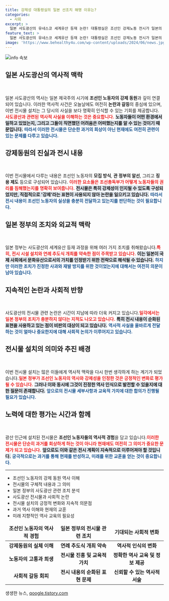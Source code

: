 ```yaml
---
title: 강제성 대통령실의 일본 선조치 해명 이유는?
categories:
  - 사회
excerpt: >
  일본 사도광산의 유네스코 세계유산 등재 논란! 대통령실은 조선인 강제노동 전시가 일본의 선제적 조치라 과거를 알리는 계기가 됐다고 설명하지만, 표현의 부족함에 대한 비판은 여전합니다. 클릭하고 진실을 확인하세요!
feature_text: >
  일본 사도광산의 유네스코 세계유산 등재 논란! 대통령실은 조선인 강제노동 전시가 일본의 선제적 조치라 과거를 알리는 계기가 됐다고 설명하지만, 표현의 부족함에 대한 비판은 여전합니다. 클릭하고 진실을 확인하세요!
image: 'https://www.behealthy4u.com/wp-content/uploads/2024/06/news.jpg'
---
```


<p><img src="https://www.behealthy4u.com/wp-content/uploads/2024/06/news.jpg" alt="info 속보" /></p>

<h2 data-ke-size="size26">일본 사도광산의 역사적 맥락</h2>

<p data-ke-size="size16">&nbsp;</p>

<p>일본 사도광산의 역사는 일본 제국주의 시기에 <strong>조선인 노동자의 강제 동원</strong>과 깊이 연결되어 있습니다. 이러한 역사적 사건은 오늘날에도 여전히 <strong>논란과 갈등</strong>의 중심에 있으며, 이번 전시물 설치는 그 당시의 사실을 보다 명확히 인식할 수 있는 기회를 제공합니다. <b><span style="color: #ee2323;">사도광산과 관련된 역사적 사실을 이해하는 것은 중요합니다.</span></b> <b><span style="background-color: #21538527;">노동자들이 어떤 환경에서 일하고 있었는지, 그리고 그들이 직면했던 어려움은 어떠했는지를 알 수 있는 것이기 때문입니다.</span></b> <b><span style="color: #1a5490;">따라서 이러한 전시물은 단순한 과거의 회상이 아닌 현재에도 여전히 관련이 있는 문제를 다루고 있습니다.</span></b></p>

<h2 data-ke-size="size26">강제동원의 진실과 전시 내용</h2>

<p data-ke-size="size16">&nbsp;</p>

<p>이번 전시물에서 다루는 내용은 조선인 노동자의 <strong>모집 방식</strong>, <strong>관 정부의 알선</strong>, 그리고 <strong>징용 제도</strong> 등으로 구성되어 있습니다. <b><span style="color: #ee2323;">이러한 요소들은 조선총독부가 어떻게 노동자들의 권리를 침해했는지를 명확히 보여줍니다.</span></b> <b><span style="background-color: #21538527;">전시물은 특히 강제성이 인지될 수 있도록 구성되었지만, 직접적으로 '강제'라는 표현이 사용되지 않아 논란을 일으키고 있습니다.</span></b> <b><span style="color: #1a5490;">따라서 전시 내용이 조선인 노동자의 실상을 충분히 전달하고 있는지를 판단하는 것이 필요합니다.</span></b></p>

<h2 data-ke-size="size26">일본 정부의 조치와 외교적 맥락</h2>

<p data-ke-size="size16">&nbsp;</p>

<p>일본 정부는 사도광산의 세계유산 등재 과정을 위해 여러 가지 조치를 취해왔습니다.<b><span style="color: #ee2323;">특히, 전시 시설 설치와 연례 추도식 개최를 약속한 점이 주목받고 있습니다.</span></b> <b><span style="background-color: #21538527;">이는 일본이 국제 사회에서 문화유산으로서의 가치를 인정받기 위한 전략으로 해석될 수 있습니다.</span></b> <b><span style="color: #1a5490;">하지만 이러한 조치가 진정한 사과와 재발 방지를 위한 것이었는지에 대해서는 여전히 의문이 남아 있습니다.</span></b></p>

<h2 data-ke-size="size26">지속적인 논란과 사회적 반향</h2>

<p data-ke-size="size16">&nbsp;</p>

<p>사도광산의 전시물 관련 논란은 시간이 지남에 따라 더욱 커지고 있습니다.<b><span style="color: #ee2323;">일각에서는 일본 정부의 조치가 충분하지 않다는 지적도 나오고 있습니다.</span></b> <b><span style="background-color: #21538527;">특히 전시 내용이 순화된 표현을 사용하고 있는 점이 비판의 대상이 되고 있습니다.</span></b> <b><span style="color: #1a5490;">역사적 사실을 올바르게 전달하는 것이 얼마나 중요한지에 대해 사회적 논의가 이루어지고 있습니다.</span></b></p>

<h2 data-ke-size="size26">전시물 설치의 의미와 추진 배경</h2>

<p data-ke-size="size16">&nbsp;</p>

<p>이번 전시물 설치는 많은 이들에게 역사적 맥락을 다시 한번 생각하게 하는 계기가 되었습니다.<b><span style="color: #ee2323;">일본 정부가 조선인 노동자의 역사와 강제성을 인정한 것은 긍정적인 변화로 평가될 수 있습니다.</span></b> <b><span style="background-color: #21538527;">그러나 이와 동시에 그것이 진정한 역사 인식으로 발전할 수 있을지에 대한 질문이 존재합니다.</span></b> <b><span style="color: #1a5490;">앞으로의 전시물 세부사항과 교육적 가치에 대한 합의가 진행될 필요가 있습니다.</span></b></p>

<h2 data-ke-size="size26">노력에 대한 평가는 시간과 함께</h2>

<p data-ke-size="size16">&nbsp;</p>

<p>광산 인근에 설치된 전시물은 <strong>조선인 노동자들의 역사적 경험</strong>을 담고 있습니다.<b><span style="color: #ee2323;">이러한 전시물은 단순히 과거를 회상하게 하는 것이 아니라 현재에도 여전히 그 의미가 중요한 문제가 되고 있습니다.</span></b> <b><span style="background-color: #21538527;">앞으로도 이와 같은 전시 계획이 지속적으로 이루어져야 할 것입니다.</span></b> <b><span style="color: #1a5490;">궁극적으로는 과거를 통해 현재를 반성하고, 미래를 위한 교훈을 얻는 것이 중요합니다.</span></b></p>

<hr />

<ul>
    <li>조선인 노동자의 강제 동원 역사 이해</li>
    <li>전시물의 구체적 내용과 그 의미</li>
    <li>일본 정부의 사도광산 관련 조치 분석</li>
    <li>사도광산 전시물과 사회적 논란</li>
    <li>전시물 설치의 긍정적 변화와 지속적 의문점</li>
    <li>과거 역사 이해와 현재의 교훈</li>
    <li>미래 지향적인 역사 교육의 필요성</li>
</ul>

<table>
    <thead>
        <tr>
            <td style="text-align: center; height: 17px;"><b>조선인 노동자의 역사적 경험</b></td>
            <td style="text-align: center; height: 17px;"><b>일본 정부의 전시물 관련 조치</b></td>
            <td style="text-align: center; height: 17px;"><b>기대되는 사회적 변화</b></td>
        </tr>
    </thead>
    <tbody>
        <tr>
            <td style="text-align: center; height: 17px;"><b>강제동원의 실체 이해</b></td>
            <td style="text-align: center; height: 17px;"><b>연례 추도식 개최 약속</b></td>
            <td style="text-align: center; height: 17px;"><b>역사적 인식의 변화</b></td>
        </tr>
        <tr>
            <td style="text-align: center; height: 17px;"><b>노동자의 고통과 희생</b></td>
            <td style="text-align: center; height: 17px;"><b>전시물 진흥 및 교육적 가치</b></td>
            <td style="text-align: center; height: 17px;"><b>정확한 역사 교육 및 정보 제공</b></td>
        </tr>
        <tr>
            <td style="text-align: center; height: 17px;"><b>사회적 갈등 회피</b></td>
            <td style="text-align: center; height: 17px;"><b>전시 내용의 순화된 표현 문제</b></td>
            <td style="text-align: center; height: 17px;"><b>신뢰할 수 있는 역사적 서술</b></td>
        </tr>
    </tbody>
</table>

<p data-ke-size="size16"></p>
생생한 뉴스, <a href="https://qoogle.tistory.com" rel="dofollow">qoogle.tistory.com</a>


